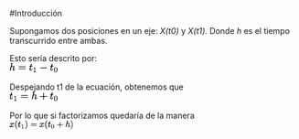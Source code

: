#Introducción

Supongamos dos posiciones en un eje: *X(t0)* y *X(t1)*. Donde *h* es el tiempo transcurrido entre ambas.

Esto sería descrito por:  
<img src="eq1.png" height=16>

Despejando t1 de la ecuación, obtenemos que  
<img src="eq2.png" height=16>

Por lo que si factorizamos quedaría de la manera  
<img src="eq3.png" height=16>
